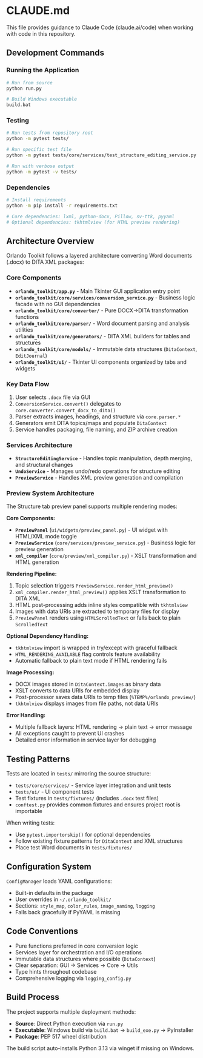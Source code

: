 # CLAUDE.md

This file provides guidance to Claude Code (claude.ai/code) when working with code in this repository.

## Development Commands

### Running the Application
```bash
# Run from source
python run.py

# Build Windows executable
build.bat
```

### Testing
```bash
# Run tests from repository root
python -m pytest tests/

# Run specific test file
python -m pytest tests/core/services/test_structure_editing_service.py

# Run with verbose output
python -m pytest -v tests/
```

### Dependencies
```bash
# Install requirements
python -m pip install -r requirements.txt

# Core dependencies: lxml, python-docx, Pillow, sv-ttk, pyyaml
# Optional dependencies: tkhtmlview (for HTML preview rendering)
```

## Architecture Overview

Orlando Toolkit follows a layered architecture converting Word documents (.docx) to DITA XML packages:

### Core Components
- **`orlando_toolkit/app.py`** - Main Tkinter GUI application entry point
- **`orlando_toolkit/core/services/conversion_service.py`** - Business logic facade with no GUI dependencies
- **`orlando_toolkit/core/converter/`** - Pure DOCX→DITA transformation functions
- **`orlando_toolkit/core/parser/`** - Word document parsing and analysis utilities
- **`orlando_toolkit/core/generators/`** - DITA XML builders for tables and structures
- **`orlando_toolkit/core/models/`** - Immutable data structures (`DitaContext`, `EditJournal`)
- **`orlando_toolkit/ui/`** - Tkinter UI components organized by tabs and widgets

### Key Data Flow
1. User selects `.docx` file via GUI
2. `ConversionService.convert()` delegates to `core.converter.convert_docx_to_dita()`
3. Parser extracts images, headings, and structure via `core.parser.*`
4. Generators emit DITA topics/maps and populate `DitaContext`
5. Service handles packaging, file naming, and ZIP archive creation

### Services Architecture
- **`StructureEditingService`** - Handles topic manipulation, depth merging, and structural changes
- **`UndoService`** - Manages undo/redo operations for structure editing
- **`PreviewService`** - Handles XML preview generation and compilation

### Preview System Architecture

The Structure tab preview panel supports multiple rendering modes:

**Core Components:**
- **`PreviewPanel`** (`ui/widgets/preview_panel.py`) - UI widget with HTML/XML mode toggle
- **`PreviewService`** (`core/services/preview_service.py`) - Business logic for preview generation
- **`xml_compiler`** (`core/preview/xml_compiler.py`) - XSLT transformation and HTML generation

**Rendering Pipeline:**
1. Topic selection triggers `PreviewService.render_html_preview()`
2. `xml_compiler.render_html_preview()` applies XSLT transformation to DITA XML
3. HTML post-processing adds inline styles compatible with `tkhtmlview`
4. Images with data URIs are extracted to temporary files for display
5. `PreviewPanel` renders using `HTMLScrolledText` or falls back to plain `ScrolledText`

**Optional Dependency Handling:**
- `tkhtmlview` import is wrapped in try/except with graceful fallback
- `HTML_RENDERING_AVAILABLE` flag controls feature availability
- Automatic fallback to plain text mode if HTML rendering fails

**Image Processing:**
- DOCX images stored in `DitaContext.images` as binary data
- XSLT converts to data URIs for embedded display
- Post-processor saves data URIs to temp files (`%TEMP%/orlando_preview/`)
- `tkhtmlview` displays images from file paths, not data URIs

**Error Handling:**
- Multiple fallback layers: HTML rendering → plain text → error message
- All exceptions caught to prevent UI crashes
- Detailed error information in service layer for debugging

## Testing Patterns

Tests are located in `tests/` mirroring the source structure:
- `tests/core/services/` - Service layer integration and unit tests
- `tests/ui/` - UI component tests
- Test fixtures in `tests/fixtures/` (includes `.docx` test files)
- `conftest.py` provides common fixtures and ensures project root is importable

When writing tests:
- Use `pytest.importorskip()` for optional dependencies
- Follow existing fixture patterns for `DitaContext` and XML structures
- Place test Word documents in `tests/fixtures/`

## Configuration System

`ConfigManager` loads YAML configurations:
- Built-in defaults in the package
- User overrides in `~/.orlando_toolkit/`
- Sections: `style_map`, `color_rules`, `image_naming`, `logging`
- Falls back gracefully if PyYAML is missing

## Code Conventions

- Pure functions preferred in core conversion logic
- Services layer for orchestration and I/O operations
- Immutable data structures where possible (`DitaContext`)
- Clear separation: GUI → Services → Core → Utils
- Type hints throughout codebase
- Comprehensive logging via `logging_config.py`

## Build Process

The project supports multiple deployment methods:
- **Source**: Direct Python execution via `run.py`
- **Executable**: Windows build via `build.bat` → `build_exe.py` → PyInstaller
- **Package**: PEP 517 wheel distribution

The build script auto-installs Python 3.13 via winget if missing on Windows.